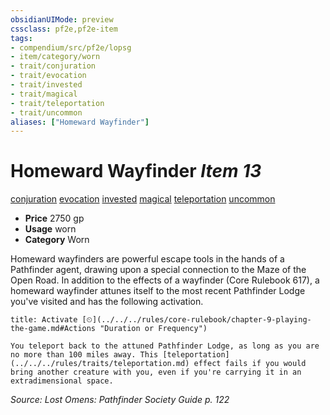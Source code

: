 ```yaml
---
obsidianUIMode: preview
cssclass: pf2e,pf2e-item
tags:
- compendium/src/pf2e/lopsg
- item/category/worn
- trait/conjuration
- trait/evocation
- trait/invested
- trait/magical
- trait/teleportation
- trait/uncommon
aliases: ["Homeward Wayfinder"]
---
```

# Homeward Wayfinder *Item 13*  
[conjuration](../../../Rules/traits/conjuration.md)  [evocation](../../../Rules/traits/evocation.md)  [invested](../../../Rules/traits/invested.md)  [magical](../../../Rules/traits/magical.md)  [teleportation](../../../Rules/traits/teleportation.md)  [uncommon](../../../Rules/traits/uncommon.md)  

- **Price** 2750 gp
- **Usage** worn
- **Category** Worn

Homeward wayfinders are powerful escape tools in the hands of a Pathfinder agent, drawing upon a special connection to the Maze of the Open Road. In addition to the effects of a wayfinder (Core Rulebook 617), a homeward wayfinder attunes itself to the most recent Pathfinder Lodge you've visited and has the following activation.

```ad-embed-ability
title: Activate [⏲](../../../rules/core-rulebook/chapter-9-playing-the-game.md#Actions "Duration or Frequency")

You teleport back to the attuned Pathfinder Lodge, as long as you are no more than 100 miles away. This [teleportation](../../../rules/traits/teleportation.md) effect fails if you would bring another creature with you, even if you're carrying it in an extradimensional space.
```

*Source: Lost Omens: Pathfinder Society Guide p. 122*

